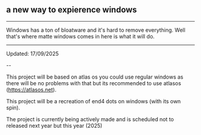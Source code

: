 ## a new way to expierence windows
----
Windows has a ton of bloatware and it's hard to remove everything. Well that's where matte windows comes in here is what it will do.

---

Updated: 17/09/2025

--

This project will be based on atlas os you could use regular windows as there will be no problems with that but its recommended to use atlasos (https://atlasos.net).

This project will be a recreation of end4 dots on windows (with its own spin).

The project is currently being actively made and is scheduled not to released next year but this year (2025)
